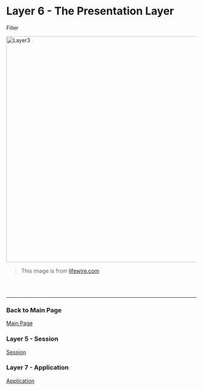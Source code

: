 # Layer 6 - The Presentation Layer

Filler


<img src= "https://www.lifewire.com/thmb/OzpOxv44nugXBQUO80rl7DGrm7o=/750x0/filters:no_upscale():max_bytes(150000):strip_icc():format(webp)/layers-of-the-osi-model-illustrated-818017-finalv1-7-ct-e102db1b79da4926b510f944183989f8.png" alt="Layer3" width="600" />

> This image is from [lifewire.com](https://www.lifewire.com/layers-of-the-osi-model-illustrated-818017)
 <br>
 <br>
 
---
### Back to Main Page
[Main Page](README.md)
### Layer 5 - Session
[Session](session.md)
### Layer 7 - Application
[Application](application.md)
